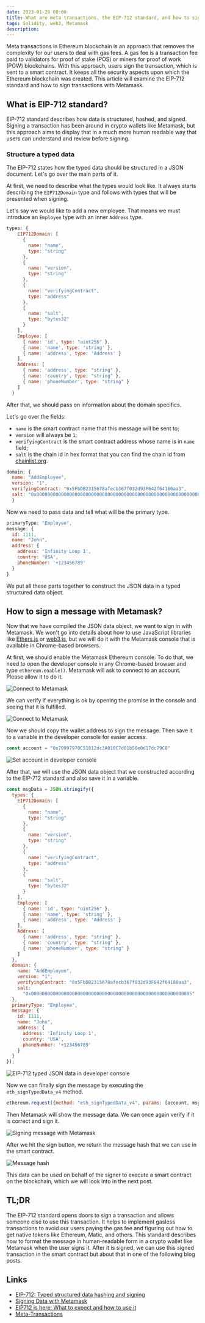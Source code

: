 ```yaml
---
date: 2023-01-28 00:00
title: What are meta transactions, the EIP-712 standard, and how to sign a message with Metamask? 
tags: Solidity, web3, Metamask
description: 
---
```


Meta transactions in Ethereum blockchain is an approach that removes the complexity for our users to deal with gas fees. A gas fee is a transaction fee paid to validators for proof of stake (POS) or miners for proof of work (POW) blockchains. With this approach, users sign the transaction, which is sent to a smart contract. It keeps all the security aspects upon which the Ethereum blockchain was created. This article will examine the EIP-712 standard and how to sign transactions with Metamask.

## What is EIP-712 standard?

EIP-712 standard describes how data is structured, hashed, and signed. Signing a transaction has been around in crypto wallets like Metamask, but this approach aims to display that in a much more human readable way that users can understand and review before signing.

### Structure a typed data

The EIP-712 states how the typed data should be structured in a JSON document. Let's go over the main parts of it.

At first, we need to describe what the types would look like. It always starts describing the `EIP712Domain` type and follows with types that will be presented when signing.

Let's say we would like to add a new employee. That means we must introduce an `Employee` type with an inner `Address` type.

```javascript
types: {
    EIP712Domain: [
      {
        name: "name",
        type: "string"
      },
      {
        name: "version",
        type: "string"
      },
      {
        name: "verifyingContract",
        type: "address"
      },
      {
        name: "salt",
        type: "bytes32"
      }
    ],
    Employee: [
      { name: 'id', type: "uint256" },
      { name: 'name', type: 'string' },
      { name: 'address', type: 'Address' }
    ],
    Address: [
      { name: 'address', type: "string" },
      { name: 'country', type: "string" },
      { name: 'phoneNumber', type: "string" }
    ]
  }
```

After that, we should pass on information about the domain specifics.

Let's go over the fields:

* `name` is the smart contract name that this message will be sent to;
* `version` will always be `1`;
* `verifyingContract` is the smart contract address whose name is in `name` field;
* `salt` is the chain id in hex format that you can find the chain id from [chainlist.org](https://chainlist.org/).

```javascript
domain: {
  name: "AddEmployee",
  version: "1",
  verifyingContract: "0x5FbDB2315678afecb367f032d93F642f64180aa3",
  salt: "0x0000000000000000000000000000000000000000000000000000000000005"
  }
```

Now we need to pass data and tell what will be the primary type.

```javascript
primaryType: "Employee",
message: {
  id: 1111,
  name: "John",
  address: {
    address: 'Infinity Loop 1',
    country: 'USA',
    phoneNumber: '+123456789'
  }
}
```

We put all these parts together to construct the JSON data in a typed structured data object.

## How to sign a message with Metamask?

Now that we have compiled the JSON data object, we want to sign in with Metamask. We won't go into details about how to use JavaScript libraries like [Ethers.js](https://docs.ethers.org/v5/) or [web3.js](https://web3js.readthedocs.io/en/v1.8.1/), but we will do it with the Metamask console that is available in Chrome-based browsers.

At first, we should enable the Metamask Ethereum console. To do that, we need to open the developer console in any Chrome-based browser and type `ethereum.enable()`. Metamask will ask to connect to an account. Please allow it to do it.

![Connect to Metamask](/assets/eip-712/connect-metamask.png)

We can verify if everything is ok by opening the promise in the console and seeing that it is fulfilled.

![Connect to Metamask](/assets/eip-712/connect-metamask-promise.png)

Now we should copy the wallet address to sign the message. Then save it to a variable in the developer console for easier access.

```javascript
const account = "0x70997970C51812dc3A010C7d01b50e0d17dc79C8"
```

![Set account in developer console](/assets/eip-712/console-account.png)

After that, we will use the JSON data object that we constructed according to the EIP-712 standard and also save it in a variable.

```javascript
const msgData = JSON.stringify({
  types: {
    EIP712Domain: [
      {
        name: "name",
        type: "string"
      },
      {
        name: "version",
        type: "string"
      },
      {
        name: "verifyingContract",
        type: "address"
      },
      {
        name: "salt",
        type: "bytes32"
      }
    ],
    Employee: [
      { name: 'id', type: "uint256" },
      { name: 'name', type: 'string' },
      { name: 'address', type: 'Address' }
    ],
    Address: [
      { name: 'address', type: "string" },
      { name: 'country', type: "string" },
      { name: 'phoneNumber', type: "string" }
    ]
  },
  domain: {
    name: "AddEmployee",
    version: "1",
    verifyingContract: "0x5FbDB2315678afecb367f032d93F642f64180aa3",
    salt:
      "0x00000000000000000000000000000000000000000000000000000000005"
  },
  primaryType: "Employee",
  message: {
    id: 1111,
    name: "John",
    address: {
      address: 'Infinity Loop 1',
      country: 'USA',
      phoneNumber: '+123456789'
    }
  }
});
```

![EIP-712 typed JSON data in developer console](/assets/eip-712/typed-data-console.png)

Now we can finally sign the message by executing the `eth_signTypedData_v4` method.

```javascript
ethereum.request({method: "eth_signTypedData_v4", params: [account, msgData]})
```

Then Metamask will show the message data. We can once again verify if it is correct and sign it.

![Signing message with Metamask](/assets/eip-712/sign-message-metamask-console.png)

After we hit the sign button, we return the message hash that we can use in the smart contract.

![Message hash](/assets/eip-712/message-hash.png)

This data can be used on behalf of the signer to execute a smart contract on the blockchain, which we will look into in the next post.

## TL;DR

The EIP-712 standard opens doors to sign a transaction and allows someone else to use this transaction. It helps to implement gasless transactions to avoid our users paying the gas fee and figuring out how to get native tokens like Ethereum, Matic, and others. This standard describes how to format the message in human-readable form in a crypto wallet like Metamask when the user signs it. After it is signed, we can use this signed transaction in the smart contract but about that in one of the following blog posts.

## Links

* [EIP-712: Typed structured data hashing and signing](https://eips.ethereum.org/EIPS/eip-712)
* [Signing Data with Metamask](https://docs.metamask.io/guide/signing-data.html#signtypeddata-v4)
* [EIP712 is here: What to expect and how to use it](https://medium.com/metamask/eip712-is-coming-what-to-expect-and-how-to-use-it-bb92fd1a7a26)
* [Meta-Transactions](https://blog.smlxl.io/meta-transactions-28047138ef6d)
